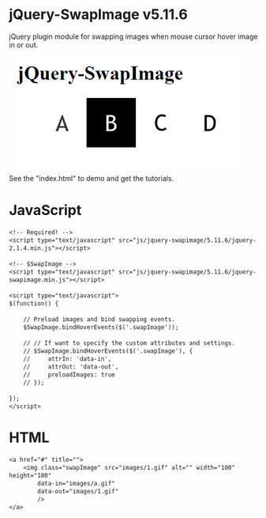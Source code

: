 # jQuery-SwapImage v5.11.6
jQuery plugin module for swapping images when mouse cursor hover image in or out.

<img src="https://raw.githubusercontent.com/tomexou/jQuery-SwapImage/master/screenshot.gif" />

See the "index.html" to demo and get the tutorials.


# JavaScript

    <!-- Required! -->
    <script type="text/javascript" src="js/jquery-swapimage/5.11.6/jquery-2.1.4.min.js"></script>

    <!-- $SwapImage -->
    <script type="text/javascript" src="js/jquery-swapimage/5.11.6/jquery-swapimage.min.js"></script>
    
    <script type="text/javascript">
    $(function() {

        // Preload images and bind swapping events.
        $SwapImage.bindHoverEvents($('.swapImage'));

        // // If want to specify the custom attributes and settings.
        // $SwapImage.bindHoverEvents($('.swapImage'), { 
        //     attrIn: 'data-in', 
        //     attrOut: 'data-out', 
        //     preloadImages: true 
        // });

    });
    </script>
    

# HTML

    <a href="#" title="">
        <img class="swapImage" src="images/1.gif" alt="" width="100" height="100" 
            data-in="images/a.gif" 
            data-out="images/1.gif" 
            />
    </a>
